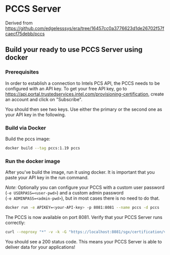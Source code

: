 # PCCS Server

Derived from https://github.com/edgelesssys/era/tree/16457cc0a3776623d1de26702f57fcaecf75debb/pccs

## Build your ready to use PCCS Server using docker

### Prerequisites
In order to establish a connection to Intels PCS API, the PCCS needs to be configured with an API key.
To get your free API key, go to https://api.portal.trustedservices.intel.com/provisioning-certification, create an account and click on "Subscribe".

You should then see two keys. Use either the primary or the second one as your API key in the following.

### Build via Docker

Build the pccs image:
```bash
docker build --tag pccs:1.19 pccs
```

### Run the docker image

After you've build the image, run it using docker. It is important that you paste your API key in the run command.

*Note*: Optionally you can configure your PCCS with a custom user password (`-e USERPASS=<user-pwd>`)
and a custom admin password <br/>(`-e ADMINPASS=<admin-pwd>`), but in most cases there is no need to do that.
```bash
docker run -e APIKEY=<your-API-key> -p 8081:8081 --name pccs -d pccs
```

The PCCS is now available on port 8081. Verify that your PCCS Server runs correctly:
```bash
curl --noproxy "*" -v -k -G "https://localhost:8081/sgx/certification/v4/rootcacrl"
```
You should see a 200 status code. This means your PCCS Server is able to deliver data for your applications!
